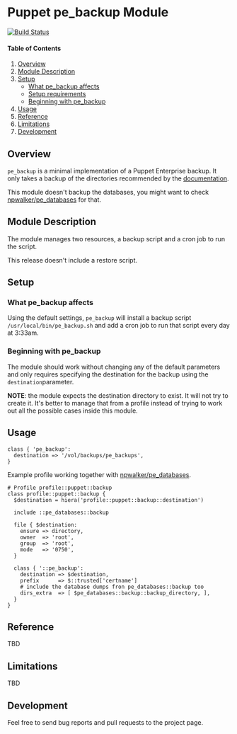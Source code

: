 # Puppet pe_backup Module

[![Build Status](https://travis-ci.org/fvoges/puppet-pe_backup.svg)](https://travis-ci.org/fvoges/puppet-pe_backup)

#### Table of Contents

1. [Overview](#overview)
2. [Module Description](#module-description)
3. [Setup](#setup)
    * [What pe_backup affects](#what-pe_backup-affects)
    * [Setup requirements](#setup-requirements)
    * [Beginning with pe_backup](#beginning-with-pe_backup)
4. [Usage](#usage)
5. [Reference](#reference)
5. [Limitations](#limitations)
6. [Development](#development)

## Overview

`pe_backup` is a minimal implementation of a Puppet Enterprise backup. It only takes a backup of the directories recommended by the [documentation](https://docs.puppet.com/pe/latest/maintain_backup_restore.html).

This module doesn't backup the databases, you might want to check [npwalker/pe_databases](https://forge.puppet.com/npwalker/pe_databases) for that.

## Module Description

The module manages two resources, a backup script and a cron job to run the script.

This release doesn't include a restore script.

## Setup

### What pe_backup affects

Using the default settings, `pe_backup` will install a backup script `/usr/local/bin/pe_backup.sh` and add a cron job to run that script every day at 3:33am.


### Beginning with pe_backup


The module should work without changing any of the default parameters and only requires specifying the destination for the backup using the `destination`parameter. 

**NOTE**: the module expects the destination directory to exist. It will not try to create it. It's better to manage that from a profile instead of trying to work out all the possible cases inside this module.


## Usage

```puppet
class { 'pe_backup':
  destination => '/vol/backups/pe_backups',
}
```

Example profile working together with [npwalker/pe_databases](https://forge.puppet.com/npwalker/pe_databases).

```puppet
# Profile profile::puppet::backup
class profile::puppet::backup {
  $destination = hiera('profile::puppet::backup::destination')

  include ::pe_databases::backup

  file { $destination:
    ensure => directory,
    owner  => 'root',
    group  => 'root',
    mode   => '0750',
  }

  class { '::pe_backup':
    destination => $destination,
    prefix      => $::trusted['certname']
    # include the database dumps fron pe_databases::backup too
    dirs_extra  => [ $pe_databases::backup::backup_directory, ],
  }
}
```


## Reference

TBD

## Limitations

TBD

## Development

Feel free to send bug reports and pull requests to the project page.

